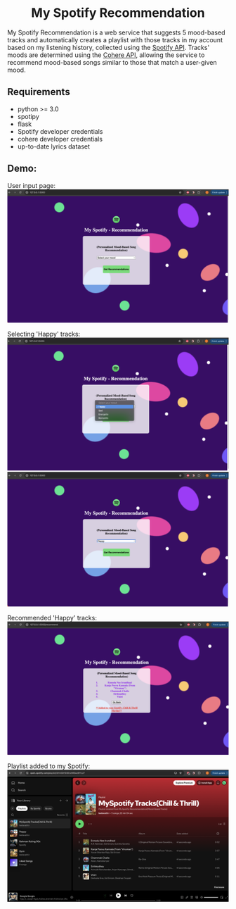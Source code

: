 <h1 align="center">My Spotify Recommendation</h1>

My Spotify Recommendation is a web service that suggests 5 mood-based tracks and automatically creates a playlist with those tracks in my account based on my listening history, collected using the [Spotify API](https://developer.spotify.com/). Tracks' moods are determined using the [Cohere API](https://cohere.com/), allowing the service to recommend mood-based songs similar to those that match a user-given mood.

## Requirements
* python >= 3.0
* spotipy
* flask
* Spotify developer credentials
* cohere developer credentials
* up-to-date lyrics dataset

## Demo:
User input page:
![Demo](results/img1.png)

Selecting 'Happy' tracks:
![Demo](results/img2.png)
![Demo](results/img3.png)

Recommended 'Happy' tracks:
![Demo](results/img4.png)

Playlist added to my Spotify:
![Demo](results/img5.png)
